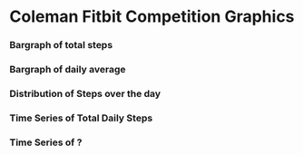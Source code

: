 # Coleman Fitbit Competition Graphics

### Bargraph of total steps

### Bargraph of daily average

### Distribution of Steps over the day

### Time Series of Total Daily Steps

### Time Series of ?
